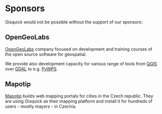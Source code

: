 # Sponsors

Gisquick would not be possible without the support of our sponsors:

## OpenGeoLabs

[OpenGeoLabs](https://opengeolabs.cz) company focused on development and
training courses of the open source software for geospatial.

We provide also development capacity for various range of tools from
[QGIS](https://qgis.org) over [GDAL](https://gdal.org) to e.g.
[PyWPS](https://pywps.org).

## Mapotip

[Mapotip](https://mapotip.cz) builds web mapping portals for cities in the
Czech republic. They are using Gisquick as their mapping platform and install
it for hundreds of users - mostly mayors - in Czechia.

